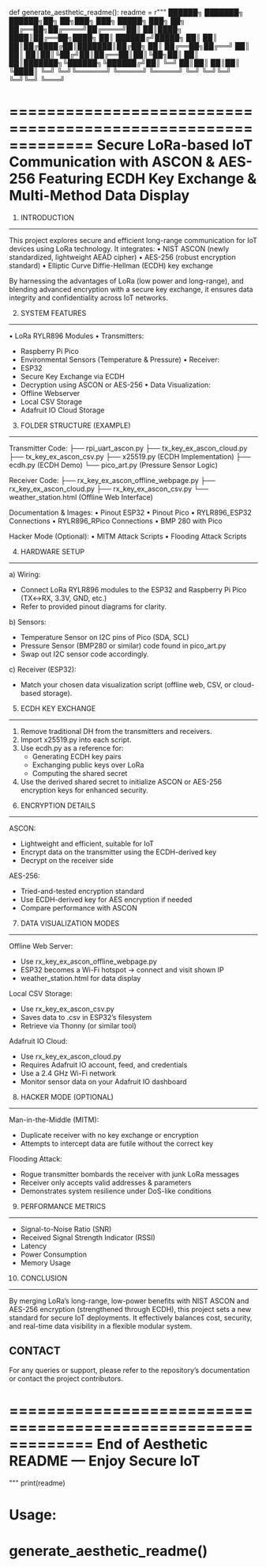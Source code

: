 def generate_aesthetic_readme():
    readme = r"""
  ██████╗ ███████╗ ██████╗██╗   ██╗███╗   ███╗ █████╗ ███╗   ██╗
  ██╔══██╗██╔════╝██╔════╝██║   ██║████╗ ████║██╔══██╗████╗  ██║
  ██████╔╝█████╗  ██║     ██║   ██║██╔████╔██║███████║██╔██╗ ██║
  ██╔══██╗██╔══╝  ██║     ██║   ██║██║╚██╔╝██║██╔══██║██║╚██╗██║
  ██║  ██║███████╗╚██████╗╚██████╔╝██║ ╚═╝ ██║██║  ██║██║ ╚████║
  ╚═╝  ╚═╝╚══════╝ ╚═════╝ ╚═════╝ ╚═╝     ╚═╝╚═╝  ╚═╝╚═╝  ╚═══╝

=============================================================
   Secure LoRa-based IoT Communication with ASCON & AES-256
   Featuring ECDH Key Exchange & Multi-Method Data Display
=============================================================

1. INTRODUCTION
---------------
This project explores secure and efficient long-range communication for 
IoT devices using LoRa technology. It integrates:
• NIST ASCON (newly standardized, lightweight AEAD cipher)
• AES-256 (robust encryption standard)
• Elliptic Curve Diffie-Hellman (ECDH) key exchange

By harnessing the advantages of LoRa (low power and long-range), and 
blending advanced encryption with a secure key exchange, it ensures 
data integrity and confidentiality across IoT networks.

2. SYSTEM FEATURES
------------------
• LoRa RYLR896 Modules
• Transmitters:
   - Raspberry Pi Pico
   - Environmental Sensors (Temperature & Pressure)
• Receiver:
   - ESP32
   - Secure Key Exchange via ECDH
   - Decryption using ASCON or AES-256
• Data Visualization:
   - Offline Webserver
   - Local CSV Storage
   - Adafruit IO Cloud Storage

3. FOLDER STRUCTURE (EXAMPLE)
-----------------------------
Transmitter Code:
   ├── rpi_uart_ascon.py
   ├── tx_key_ex_ascon_cloud.py
   ├── tx_key_ex_ascon_csv.py
   ├── x25519.py       (ECDH Implementation)
   ├── ecdh.py         (ECDH Demo)
   └── pico_art.py     (Pressure Sensor Logic)

Receiver Code:
   ├── rx_key_ex_ascon_offline_webpage.py
   ├── rx_key_ex_ascon_cloud.py
   ├── rx_key_ex_ascon_csv.py
   └── weather_station.html (Offline Web Interface)

Documentation & Images:
   • Pinout ESP32
   • Pinout Pico
   • RYLR896_ESP32 Connections
   • RYLR896_RPico Connections
   • BMP 280 with Pico

Hacker Mode (Optional):
   • MITM Attack Scripts
   • Flooding Attack Scripts

4. HARDWARE SETUP
-----------------
a) Wiring:
   - Connect LoRa RYLR896 modules to the ESP32 and Raspberry Pi Pico
     (TX↔RX, 3.3V, GND, etc.)
   - Refer to provided pinout diagrams for clarity.

b) Sensors:
   - Temperature Sensor on I2C pins of Pico (SDA, SCL)
   - Pressure Sensor (BMP280 or similar) code found in pico_art.py
   - Swap out I2C sensor code accordingly.

c) Receiver (ESP32):
   - Match your chosen data visualization script 
     (offline web, CSV, or cloud-based storage).

5. ECDH KEY EXCHANGE
--------------------
1) Remove traditional DH from the transmitters and receivers.
2) Import x25519.py into each script.
3) Use ecdh.py as a reference for:
   - Generating ECDH key pairs
   - Exchanging public keys over LoRa
   - Computing the shared secret
4) Use the derived shared secret to initialize ASCON or AES-256 
   encryption keys for enhanced security.

6. ENCRYPTION DETAILS
---------------------
ASCON:
  - Lightweight and efficient, suitable for IoT
  - Encrypt data on the transmitter using the ECDH-derived key
  - Decrypt on the receiver side

AES-256:
  - Tried-and-tested encryption standard
  - Use ECDH-derived key for AES encryption if needed
  - Compare performance with ASCON

7. DATA VISUALIZATION MODES
---------------------------
Offline Web Server:
  - Use rx_key_ex_ascon_offline_webpage.py
  - ESP32 becomes a Wi-Fi hotspot → connect and visit shown IP
  - weather_station.html for data display

Local CSV Storage:
  - Use rx_key_ex_ascon_csv.py
  - Saves data to .csv in ESP32’s filesystem
  - Retrieve via Thonny (or similar tool)

Adafruit IO Cloud:
  - Use rx_key_ex_ascon_cloud.py
  - Requires Adafruit IO account, feed, and credentials
  - Use a 2.4 GHz Wi-Fi network
  - Monitor sensor data on your Adafruit IO dashboard

8. HACKER MODE (OPTIONAL)
-------------------------
Man-in-the-Middle (MITM):
  - Duplicate receiver with no key exchange or encryption
  - Attempts to intercept data are futile without the correct key

Flooding Attack:
  - Rogue transmitter bombards the receiver with junk LoRa messages
  - Receiver only accepts valid addresses & parameters
  - Demonstrates system resilience under DoS-like conditions

9. PERFORMANCE METRICS
----------------------
- Signal-to-Noise Ratio (SNR)
- Received Signal Strength Indicator (RSSI)
- Latency
- Power Consumption
- Memory Usage

10. CONCLUSION
-------------
By merging LoRa’s long-range, low-power benefits with NIST ASCON and 
AES-256 encryption (strengthened through ECDH), this project sets a new 
standard for secure IoT deployments. It effectively balances cost, 
security, and real-time data visibility in a flexible modular system.

CONTACT
-------
For any queries or support, please refer to the repository’s documentation 
or contact the project contributors.

=============================================================
          End of Aesthetic README — Enjoy Secure IoT
=============================================================
"""
    print(readme)

# Usage:
# generate_aesthetic_readme()
